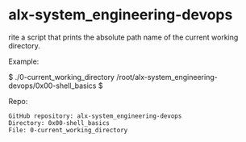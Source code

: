 # alx-system_engineering-devops
rite a script that prints the absolute path name of the current working directory.

Example:

$ ./0-current_working_directory
/root/alx-system_engineering-devops/0x00-shell_basics
$

Repo:

    GitHub repository: alx-system_engineering-devops
    Directory: 0x00-shell_basics
    File: 0-current_working_directory

